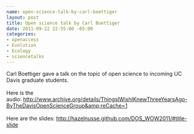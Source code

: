 ```yaml
--- 
name: open-science-talk-by-carl-boettiger
layout: post
title: Open science talk by Carl Boettiger
date: 2011-09-22 22:55:00 -05:00
categories: 
- openaccess
- Evolution
- Ecology
- sciencetalks
---
```

Carl Boettiger gave a talk on the topic of open science to incoming UC Davis graduate students.<br /><br />Here is the audio:&nbsp;http://www.archive.org/details/ThingsIWishIKnewThreeYearsAgo-ByTheDavisOpenScienceGroup&amp;reCache=1<br /><br />Here are the slides:&nbsp;http://hazelnusse.github.com/DOS_WOW2011/#title-slide
